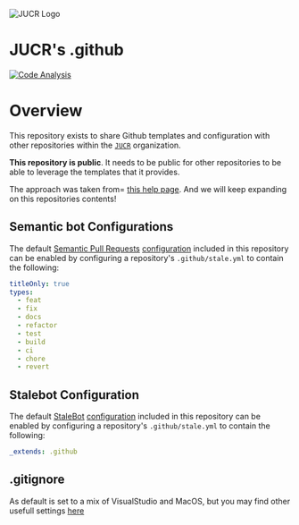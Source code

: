 ![JUCR Logo](https://uploads-ssl.webflow.com/6127780862f49c42bf93addc/6238c2aa8fdf0b02e4898939_JUCR_Logo_Combined.svg) <!-- .element height="50%" width="50%" -->

# JUCR's .github

[![Code Analysis](https://github.com/jucr-io/.github/actions/workflows/ci.yml/badge.svg)](https://github.com/jucr-io/.github/actions/workflows/ci.yml)

# Overview

This repository exists to share Github templates and configuration with other
repositories within the [`JUCR`](https://github.com/jucr-io)
organization.

**This repository is public**. It needs to be public for other repositories to
be able to leverage the templates that it provides.

The approach was taken from=
[this help page](https://help.github.com/en/github/building-a-strong-community/creating-a-default-community-health-file).
And we will keep expanding on this repositories contents!

## Semantic bot Configurations

The default [Semantic Pull Requests](https://github.com/zeke/semantic-pull-requests)
[configuration](.github/semantic.yml) included in this repository can be enabled
by configuring a repository's `.github/stale.yml` to contain the following:

```yaml
titleOnly: true
types:
  - feat
  - fix
  - docs
  - refactor
  - test
  - build
  - ci
  - chore
  - revert
```

## Stalebot Configuration

The default [StaleBot](https://github.com/probot/stale)
[configuration](.github/stale.yml) included in this repository can be enabled
by configuring a repository's `.github/stale.yml` to contain the following:

```yaml
_extends: .github
```

## .gitignore

As default is set to a mix of VisualStudio and MacOS, but you may find other usefull settings [here](https://github.com/github/gitignore)
